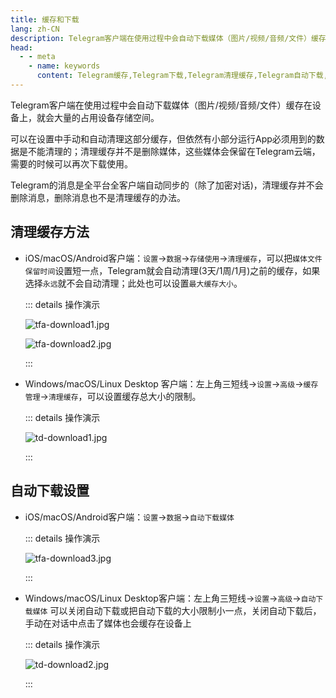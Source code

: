 ```yaml
---
title: 缓存和下载
lang: zh-CN
description: Telegram客户端在使用过程中会自动下载媒体（图片/视频/音频/文件）缓存在设备上，就会大量的占用设备存储空间。本文介绍了如何清理Telegram缓存，以及Telegram自动下载的有关设置。
head:
  - - meta
    - name: keywords
      content: Telegram缓存,Telegram下载,Telegram清理缓存,Telegram自动下载,Telegram存储空间,Telegram解除占用,TG缓存,TG下载,TG清理缓存,TG自动下载,TG存储空间,TG解除占用,电报缓存,电报下载,电报清理缓存,电报自动下载,电报存储空间,电报解除占用
---
```


Telegram客户端在使用过程中会自动下载媒体（图片/视频/音频/文件）缓存在设备上，就会大量的占用设备存储空间。

可以在设置中手动和自动清理这部分缓存，但依然有小部分运行App必须用到的数据是不能清理的；清理缓存并不是删除媒体，这些媒体会保留在Telegram云端，需要的时候可以再次下载使用。

Telegram的消息是全平台全客户端自动同步的（除了加密对话)，清理缓存并不会删除消息，删除消息也不是清理缓存的办法。

## 清理缓存方法

- iOS/macOS/Android客户端：`设置`->`数据`->`存储使用`->`清理缓存`，可以把`媒体文件保留时间`设置短一点，Telegram就会自动清理(3天/1周/1月)之前的缓存，如果选择`永远`就不会自动清理；此处也可以设置`最大缓存大小`。

  ::: details 操作演示

  ![tfa-download1.jpg](https://cdn.jsdelivr.net/gh/feijiqun/images/tfa/download1.jpg)

  ![tfa-download2.jpg](https://cdn.jsdelivr.net/gh/feijiqun/images/tfa/download2.jpg)

  :::

- Windows/macOS/Linux Desktop 客户端：左上角三短线->`设置`->`高级`->`缓存管理`->`清理缓存`，可以设置缓存总大小的限制。

  ::: details 操作演示

  ![td-download1.jpg](https://cdn.jsdelivr.net/gh/feijiqun/images/td/download1.jpg)
  
  :::



## 自动下载设置

- iOS/macOS/Android客户端：`设置`->`数据`->`自动下载媒体`

  ::: details 操作演示

  ![tfa-download3.jpg](https://cdn.jsdelivr.net/gh/feijiqun/images/tfa/download3.jpg)

  :::

- Windows/macOS/Linux Desktop客户端：左上角三短线->`设置`->`高级`->`自动下载媒体`
  可以关闭自动下载或把自动下载的大小限制小一点，关闭自动下载后，手动在对话中点击了媒体也会缓存在设备上

  ::: details 操作演示

  ![td-download2.jpg](https://cdn.jsdelivr.net/gh/feijiqun/images/td/download2.jpg)

  :::
